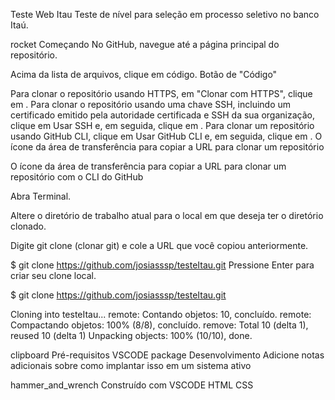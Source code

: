 Teste Web Itau
Teste de nível para seleção em processo seletivo no banco Itaú.

rocket Começando
No GitHub, navegue até a página principal do repositório.

Acima da lista de arquivos, clique em código. Botão de "Código"

Para clonar o repositório usando HTTPS, em "Clonar com HTTPS", clique em . Para clonar o repositório usando uma chave SSH, incluindo um certificado emitido pela autoridade certificada e SSH da sua organização, clique em Usar SSH e, em seguida, clique em . Para clonar um repositório usando GitHub CLI, clique em Usar GitHub CLI e, em seguida, clique em . O ícone da área de transferência para copiar a URL para clonar um repositório

O ícone da área de transferência para copiar a URL para clonar um repositório com o CLI do GitHub

Abra Terminal.

Altere o diretório de trabalho atual para o local em que deseja ter o diretório clonado.

Digite git clone (clonar git) e cole a URL que você copiou anteriormente.

$ git clone https://github.com/josiasssp/testeItau.git Pressione Enter para criar seu clone local.

$ git clone https://github.com/josiasssp/testeItau.git

Cloning into testeItau... remote: Contando objetos: 10, concluído. remote: Compactando objetos: 100% (8/8), concluído. remove: Total 10 (delta 1), reused 10 (delta 1) Unpacking objects: 100% (10/10), done.

clipboard Pré-requisitos
VSCODE
package Desenvolvimento
Adicione notas adicionais sobre como implantar isso em um sistema ativo

hammer_and_wrench Construído com
VSCODE
HTML
CSS
